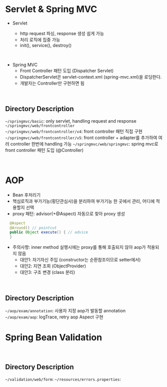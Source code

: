 # Servlet & Spring MVC

- Servlet

  - http request 파싱, response 생성 쉽게 가능
  - 처리 로직에 집중 가능
  - init(), service(), destroy()

<br>

- Spring MVC
  - Front Controller 패턴 도입 (Dispatcher Servlet)
  - DispatcherServlet은 servlet-context.xml (spring-mvc.xml)을 로딩한다.
  - 개발자는 Controller만 구현하면 됨

<br>

## Directory Description

`~/springmvc/basic`: only servlet, handling request and response  
`~/springmvc/web/frontcontroller`  
`~/springmvc/web/frontcontroller/v4`: front controller 패턴 직접 구현  
`~/springmvc/web/frontcontroller/v5`: front controller + adapter를 추가하여 여러 controller 한번에 handling 가능
`~/springmvc/web/springmvc`: spring mvc로 front controller 패턴 도입 (@Controller)

<br>

# AOP

- Bean 후처리기
- 핵심로직과 부가기능(횡단관심사)을 분리하여 부가기능 한 곳에서 관리, 어디에 적용할지 선택
- proxy 패턴: advisor(+@Aspect) 자동으로 찾아 proxy 생성

```java
  @Aspect
  @Around() // pointcut
  public Object execute() { // advice
  }
```

- 주의사항: inner method 실행시에는 proxy를 통해 호출되지 않아 aop가 적용되지 않음
  - 대안1: 자기자신 주입 (constructor는 순환참조이므로 setter에서)
  - 대안2: 지연 조회 (ObjectProvider)
  - 대안3: 구조 변경 (class 분리)

<br>

## Directory Description

`~/aop/exam/annotation`: 사용자 지정 aop가 발동할 annotation  
`~/aop/exam/aop`: logTrace, retry aop Aspect 구현

# Spring Bean Validation

<br>

## Directory Description

`~/validation/web/form`:
`~/resources/errors.properties`:
